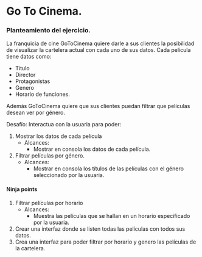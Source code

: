 # Go To Cinema.

### Planteamiento del ejercicio.

La franquicia de cine GoToCinema quiere darle a sus clientes la posibilidad de 
visualizar la cartelera actual con cada 
uno de sus datos. 
Cada película tiene datos como: 
* Titulo
* Director
* Protagonistas
* Genero
* Horario de funciones.

Además GoToCinema quiere que sus
clientes puedan filtrar que 
películas desean ver por género.

Desafío:
Interactua con la usuaria para poder:

1. Mostrar los datos de cada película
    - Alcances:
        * Mostrar en consola los datos de cada película.
2. Filtrar películas por género.
    - Alcances:
        * Mostrar en consola los títulos 
        de las películas con el género 
        seleccionado por la usuaria.
#### Ninja points
1. Filtrar películas por horario
    - Alcances:
        * Muestra las películas que se 
        hallan en un horario especificado 
        por la usuaria. 
2. Crear una interfaz donde se listen todas las películas con todos sus datos. 
3. Crea una interfaz para poder filtrar por horario y genero las películas de la cartelera. 

    